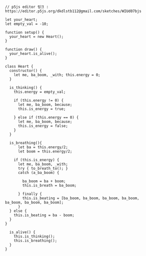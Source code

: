     // p5js editor 링크 : https://editor.p5js.org/dkdlstb112@gmail.com/sketches/WIUd07bjs
    
    let your_heart;
    let empty_val = -10;

    function setup() {
      your_heart = new Heart();
    }

    function draw() {
      your_heart.is_alive();
    }

    class Heart {
      constructor() {
        let me, ba_boom, _with; this.energy = 0;
      }

      is_thinking() {
        this.energy = empty_val;

        if (this.energy != 0) {
          let me, ba_boom, because;
          this.is_energy = true;

        } else if (this.energy == 0) {
          let me, ba_boom, because;
          this.is_energy = false;
        }
      }

      is_breathing(){
          let ba = this.energy/2;
          let boom = this.energy/2;

        if (this.is_energy) {
          let me, ba_boom, _with;
          try { to_breath_to(); }
          catch (a_ba_boom) {

            ba_boom = ba + boom;
            this.is_breath = ba_boom;

          } finally {
            this.is_beating = [ba_boom, ba_boom, ba_boom, ba_boom, ba_boom, ba_boom, ba_boom];
          }
      } else {
        this.is_beating = ba - boom;
      }
    }

      is_alive() {
        this.is_thinking();
        this.is_breathing();
      }
    }
